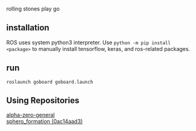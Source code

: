 rolling stones play go

## installation

ROS uses system python3 interpreter. Use `python -m pip install <package>` to manually install tensorflow, keras, and ros-related packages.

## run

`roslaunch goboard goboard.launch`

## Using Repositories

[alpha-zero-general](https://github.com/suragnair/alpha-zero-general)   
[sphero_formation (0ac14aad3)](https://github.com/mkrizmancic/sphero_formation)